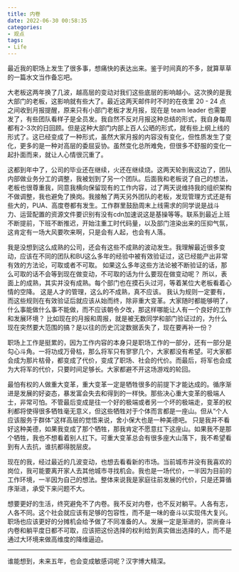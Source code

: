 ```yaml
---
title: 内卷
date: 2022-06-30 00:58:35 
categories:
- 观点
tags:
- Life
---
```


最近我的职场上发生了很多事，想痛快的表达出来。鉴于时间真的不多，就算草草的一篇水文当作备忘吧。

大老板这两年换了几波，越高层的变动对我们这些底层的影响越小。这次换的是我大部门的老板，这影响就有些大了。最近这两天邮件时不时的在夜里 20 - 24 点之间收到月报提醒，原来只有小部门老板才发月报，现在是 team leader 也需要发了，有些团队看样子是全员发。我自然不反对月报这种总结的形式，我自身每周都有2-3次的日回顾。但是这种大部门内部上百人公晒的形式，就有些上纲上线的形式了。这已经变成了一种形式，虽然大家月报的内容没有变化，但性质发生了变化，更多的是一种对高层的委屈妥协。虽然变化总所难免，但很多不舒服的变化一起扑面而来，就让人心情很沉重了。

这都到年中了，公司的毕业还在继续，火还在继续烧。这两天轮到我这边了，团队内部做业务分工的调整，我被划到了另一个团队。后面我和老板说了自己的想法，老板也很尊重我，同意我横向保留现有的工作内容，过了两天说维持我的组织架构不做调整，我也避免了换岗。我接触了两天另外团队的老板，发现管理方式还是有些大的，PUA、高度卷都有发生。工作群里鼓励周末上线需求的同学说是战斗力、运营配置的资源文件要识别有没有cdn加速说这是基操等等。联系到最近上班不断提前，下班不断推迟，开始注重工时代码量，以及部门渲染出来的压抑气氛，这肯定有一场大风要吹来啊，只是会有人起，也会有人落。

<!-- more -->

我是没想到这么成熟的公司，还会有这些不成熟的波动发生。我理解最近很多变动，应该在不同的团队和BU这么多年的经验中被有效验证过，这已经能产出非常有效的方法论，可取或者不可取。
如果这么多年这些方法论被不断验证的话，那么可取的话不会等到现在做变动，不可取的话为什么要现在做变动呢？
所以，表面上的成熟，其实并没有成熟。每个部门也在摸石头过河，等着某位大老板看着心情的空降。
这是人才的管理，这么的不成熟，真不应该。
我认为规则一定要有，而这些规则在有效验证后就应该从始而终，除非重大变革。大家随时都能够明了，什么事能做什么事不能做，而不应该朝令夕改，那这样哪能让人有一个良好的工作和发展环境？
比如现在的月报和周报，就是被无数同学和部门验证过的，为什么现在突然要大范围的搞？是以往的历史沉淀数据丢失了，现在要再补一份？

职场上工作是挺累的，因为工作内容的本身只是职场工作的一部分，还有一部分是勾心斗角。一将功成万骨枯，那么将军只有寥寥几个，大家都没有希望。可大家都会成为那片枯骨，都变成了代价，变成了职场、社会的代价。而最后，将军也会成为大将军的代价，只要时间足够长。大家都避不开这场游戏的轮回。

最怕有权的人做重大变革，重大变革一定是牺牲很多的前提下才能达成的。循序渐进是发展的好姿态，暴发富会失去和得到的一样快。那些决心重大变革的极端人士，非常可怕。不管最后变成是往一个好的极端或者另一个坏的极端走，变革的权利都将使得很多牺牲毫无意义，但这些牺牲对于个体而言都是一座山。但从“个人应该服务于群体”这样高层的觉悟来说，舍小保大也是一种美德吧。
只是我并不看好这种美德，如果我变成了那个牺牲，那我肯定不愿意扛下这座山。如果我不是那个牺牲，我也不想看着别人扛下。可重大变革总会有很多座大山落下，我不希望看到有人去抗，谁抗都得脱层皮。

现在的我，经过最近的几波变动，也想去看看新的市场。当前城市并没有我喜欢的岗位，我可能要离开家人去其他城市寻找机会。我也是一场代价，一半因为目前的工作环境，一半因为自己的想法。整体来说我是家庭往前发展的代价，只是还算循序渐进，承受下来问题不大。

想要更好的生活，终究避免不了内卷。我不反对内卷，也不反对躺平。人各有志，人各不同。这个社会就应该有足够的包容性，而不是一味的奋斗以实现伟大复兴。职场也应该更好的分摊机会给予做了不同准备的人。发展一定是渐进的，崇尚奋斗内卷和躺平度日都不可取，应该把这份选择的权利给到真实做出选择的人，而不是通过大环境来做高维度的降维逼迫。

---

谁能想到，未来五年，也会变成敏感词呢？汉字博大精深。

